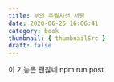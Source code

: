 ```yaml
---
title: 부의 추월차선 서평
date: 2020-06-25 16:06:41
category: book
thumbnail: { thumbnailSrc }
draft: false
---
```


이 기능은 괜찮네 npm run post
